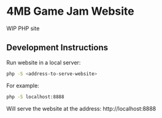 # 4MB Game Jam Website

WIP PHP site

## Development Instructions

Run website in a local server:

```bash
php -S <address-to-serve-website>
```

For example:

```bash
php -S localhost:8888
```

Will serve the website at the address: http://localhost:8888

